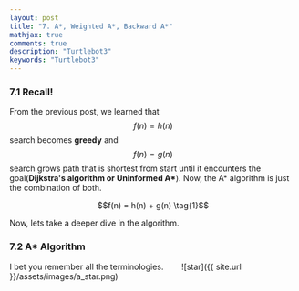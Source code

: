 ```yaml
---
layout: post
title: "7. A*, Weighted A*, Backward A*"
mathjax: true
comments: true
description: "Turtlebot3"
keywords: "Turtlebot3"
---  
```


### 7.1 Recall!
From the previous post, we learned that $$f(n) = h(n)$$ search becomes **greedy** and $$f(n) = g(n)$$ search grows path that is shortest from start until it encounters the goal(**Dijkstra's algorithm or Uninformed A\***). Now, the A\* algorithm is just the combination of both.
<p align="center">
  $$f(n) = h(n) + g(n) \tag{1}$$
</p>
Now, lets take a deeper dive in the algorithm.

### 7.2 A\* Algorithm
I bet you remember all the terminologies.
&nbsp;&nbsp;&nbsp;&nbsp;&nbsp;&nbsp; ![star]({{ site.url }}/assets/images/a_star.png)

